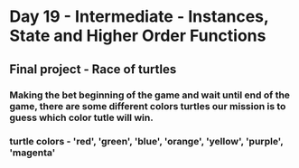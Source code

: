 # Day 19 - Intermediate - Instances, State and Higher Order Functions

## Final project - Race of turtles

### Making the bet beginning of the game and wait until end of the game, there are some different colors turtles our mission is to guess which color tutle will win.

### turtle colors - 'red', 'green', 'blue', 'orange', 'yellow', 'purple', 'magenta'
